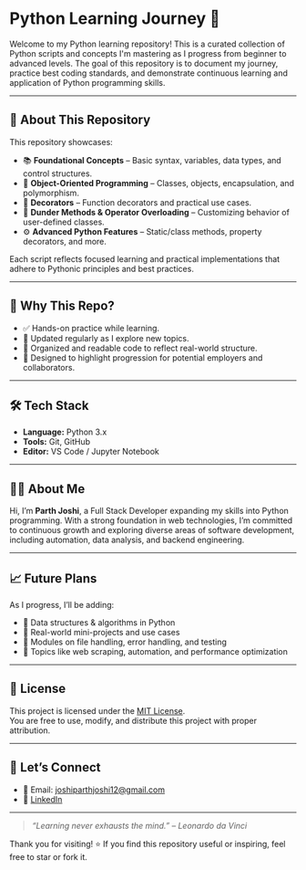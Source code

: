 # Python Learning Journey 🚀

Welcome to my Python learning repository! This is a curated collection of Python scripts and concepts I'm mastering as I progress from beginner to advanced levels. The goal of this repository is to document my journey, practice best coding standards, and demonstrate continuous learning and application of Python programming skills.

---

## 📘 About This Repository

This repository showcases:

- 📚 **Foundational Concepts** – Basic syntax, variables, data types, and control structures.
- 🧱 **Object-Oriented Programming** – Classes, objects, encapsulation, and polymorphism.
- 🧙 **Decorators** – Function decorators and practical use cases.
- 🧮 **Dunder Methods & Operator Overloading** – Customizing behavior of user-defined classes.
- ⚙️ **Advanced Python Features** – Static/class methods, property decorators, and more.

Each script reflects focused learning and practical implementations that adhere to Pythonic principles and best practices.

---

## 🧠 Why This Repo?

- ✅ Hands-on practice while learning.
- 🔁 Updated regularly as I explore new topics.
- 🧩 Organized and readable code to reflect real-world structure.
- 💼 Designed to highlight progression for potential employers and collaborators.

---

## 🛠 Tech Stack

- **Language:** Python 3.x  
- **Tools:** Git, GitHub 
- **Editor:** VS Code / Jupyter Notebook  

---

## 👨‍💻 About Me

Hi, I’m **Parth Joshi**, a Full Stack Developer expanding my skills into Python programming. With a strong foundation in web technologies, I’m committed to continuous growth and exploring diverse areas of software development, including automation, data analysis, and backend engineering.

---

## 📈 Future Plans

As I progress, I’ll be adding:

- 🔹 Data structures & algorithms in Python  
- 🔹 Real-world mini-projects and use cases  
- 🔹 Modules on file handling, error handling, and testing  
- 🔹 Topics like web scraping, automation, and performance optimization  

---

## 📄 License

This project is licensed under the [MIT License](./LICENSE).  
You are free to use, modify, and distribute this project with proper attribution.

---

## 🤝 Let’s Connect

- 📧 Email: joshiparthjoshi12@gmail.com  
- 🔗 [LinkedIn](https://www.linkedin.com/in/parth-j-59021089/)   

---

> _“Learning never exhausts the mind.” – Leonardo da Vinci_

Thank you for visiting! ⭐ If you find this repository useful or inspiring, feel free to star or fork it.
